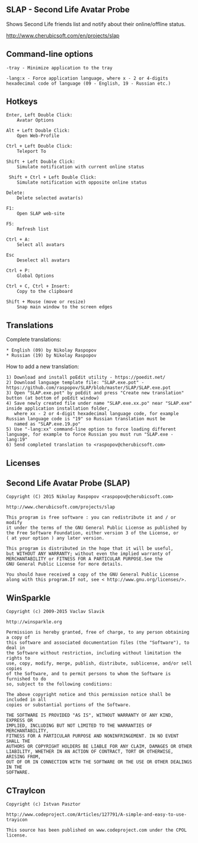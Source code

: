  SLAP - Second Life Avatar Probe
---------------------------------

Shows Second Life friends list and notify about their online/offline status.

http://www.cherubicsoft.com/en/projects/slap

 Command-line options
----------------------

	-tray - Minimize application to the tray

	-lang:x - Force application language, where x - 2 or 4-digits hexadecimal code of language (09 - English, 19 - Russian etc.)

 Hotkeys
---------

    Enter, Left Double Click:
        Avatar Options
    
    Alt + Left Double Click:
        Open Web-Profile
    
    Ctrl + Left Double Click:
        Teleport To
    
    Shift + Left Double Click:
        Simulate notification with current online status

     Shift + Ctrl + Left Double Click:
        Simulate notification with opposite online status
   
    Delete:
        Delete selected avatar(s)
    
    F1:
        Open SLAP web-site
    
    F5:
        Refresh list
     
    Ctrl + A:
        Select all avatars

	Esc
		Deselect all avatars

    Ctrl + P:
        Global Options
    
    Ctrl + C, Ctrl + Insert:
        Copy to the clipboard

	Shift + Mouse (move or resize)
		Snap main window to the screen edges

 Translations
--------------

Complete translations:

	* English (09) by Nikolay Raspopov
	* Russian (19) by Nikolay Raspopov

How to add a new translation:

	1) Download and install poEdit utility - https://poedit.net/
	2) Download language template file: "SLAP.exe.pot" - https://github.com/raspopov/SLAP/blob/master/SLAP/SLAP.exe.pot
	3) Open "SLAP.exe.pot" by poEdit and press "Create new translation" button (at bottom of poEdit window)
	4) Save newly created file under name "SLAP.exe.xx.po" near "SLAP.exe" inside application installation folder,
	   where xx - 2 or 4-digit hexadecimal language code, for example Russian language code is "19" so Russian translation must be
	   named as "SLAP.exe.19.po"
	5) Use "-lang:xx" command-line option to force loading different language, for example to force Russian you must run "SLAP.exe -lang:19"
	6) Send completed translation to <raspopov@cherubicsoft.com>

 Licenses
------------

 Second Life Avatar Probe (SLAP)
---------------------------------

    Copyright (C) 2015 Nikolay Raspopov <raspopov@cherubicsoft.com>
    
    http://www.cherubicsoft.com/projects/slap
    
    This program is free software : you can redistribute it and / or modify
    it under the terms of the GNU General Public License as published by
    the Free Software Foundation, either version 3 of the License, or
    ( at your option ) any later version.
    
    This program is distributed in the hope that it will be useful,
    but WITHOUT ANY WARRANTY; without even the implied warranty of
    MERCHANTABILITY or FITNESS FOR A PARTICULAR PURPOSE.See the
    GNU General Public License for more details.
    
    You should have received a copy of the GNU General Public License
    along with this program.If not, see < http://www.gnu.org/licenses/>.

 WinSparkle
------------

    Copyright (c) 2009-2015 Vaclav Slavik
    
    http://winsparkle.org
    
    Permission is hereby granted, free of charge, to any person obtaining a copy of
    this software and associated documentation files (the "Software"), to deal in
    the Software without restriction, including without limitation the rights to
    use, copy, modify, merge, publish, distribute, sublicense, and/or sell copies
    of the Software, and to permit persons to whom the Software is furnished to do
    so, subject to the following conditions:
    
    The above copyright notice and this permission notice shall be included in all
    copies or substantial portions of the Software.
    
    THE SOFTWARE IS PROVIDED "AS IS", WITHOUT WARRANTY OF ANY KIND, EXPRESS OR
    IMPLIED, INCLUDING BUT NOT LIMITED TO THE WARRANTIES OF MERCHANTABILITY,
    FITNESS FOR A PARTICULAR PURPOSE AND NONINFRINGEMENT. IN NO EVENT SHALL THE
    AUTHORS OR COPYRIGHT HOLDERS BE LIABLE FOR ANY CLAIM, DAMAGES OR OTHER
    LIABILITY, WHETHER IN AN ACTION OF CONTRACT, TORT OR OTHERWISE, ARISING FROM,
    OUT OF OR IN CONNECTION WITH THE SOFTWARE OR THE USE OR OTHER DEALINGS IN THE
    SOFTWARE.

 CTrayIcon
-----------

    Copyright (c) Istvan Pasztor
    
    http://www.codeproject.com/Articles/127791/A-simple-and-easy-to-use-trayicon
    
    This source has been published on www.codeproject.com under the CPOL license.
